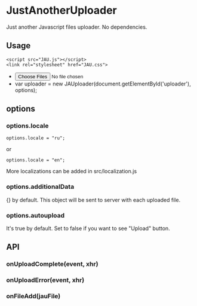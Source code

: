 # JustAnotherUploader
Just another Javascript files uploader. No dependencies.
## Usage
    <script src="JAU.js"></script>
    <link rel="stylesheet" href="JAU.css">
-
    <input type="file" id="uploader" multiple name="files">
-
    var uploader = new JAUploader(document.getElementById('uploader'), options);
    
## options
### options.locale
    options.locale = "ru";
or

    options.locale = "en";
    
More localizations can be added in src/localization.js

### options.additionalData
{} by default. This object will be sent to server with each uploaded file.

### options.autoupload
It's true by default. Set to false if you want to see "Upload" button.

## API

### onUploadComplete(event, xhr)
### onUploadError(event, xhr)
### onFileAdd(jauFile)
